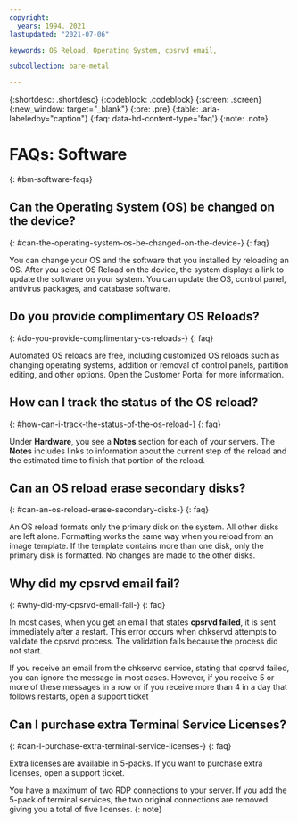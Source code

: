 ```yaml
---
copyright:
  years: 1994, 2021
lastupdated: "2021-07-06"

keywords: OS Reload, Operating System, cpsrvd email,

subcollection: bare-metal

---
```


{:shortdesc: .shortdesc}
{:codeblock: .codeblock}
{:screen: .screen}
{:new_window: target="_blank"}
{:pre: .pre}
{:table: .aria-labeledby="caption"}
{:faq: data-hd-content-type='faq'}
{:note: .note}

# FAQs: Software
{: #bm-software-faqs}

## Can the Operating System (OS) be changed on the device?
{: #can-the-operating-system-os-be-changed-on-the-device-}
{: faq}

You can change your OS and the software that you installed by reloading an OS. After you select OS Reload on the device, the system displays a link to update the software on your system. You can update the OS, control panel, antivirus packages, and database software.

## Do you provide complimentary OS Reloads?
{: #do-you-provide-complimentary-os-reloads-}
{: faq}

Automated OS reloads are free, including customized OS reloads such as changing operating systems, addition or removal of control panels, partition editing, and other options. Open the Customer Portal for more information.

## How can I track the status of the OS reload?
{: #how-can-i-track-the-status-of-the-os-reload-}
{: faq}

Under **Hardware**, you see a **Notes** section for each of your servers. The **Notes** includes links to information about the current step of the reload and the estimated time to finish that portion of the reload.

## Can an OS reload erase secondary disks?
{: #can-an-os-reload-erase-secondary-disks-}
{: faq}

An OS reload formats only the primary disk on the system. All other disks are left alone. Formatting works the same way when you reload from an image template. If the template contains more than one disk, only the primary disk is formatted. No changes are made to the other disks.

## Why did my cpsrvd email fail?
{: #why-did-my-cpsrvd-email-fail-}
{: faq}

In most cases, when you get an email that states **cpsrvd failed**, it is sent immediately after a restart. This error occurs when chkservd attempts to validate the cpsrvd process. The validation fails because the process did not start.

If you receive an email from the chkservd service, stating that cpsrvd failed, you can ignore the message in most cases. However, if you receive 5 or more of these messages in a row or if you receive more than 4 in a day that follows restarts, open a support ticket

## Can I purchase extra Terminal Service Licenses?
{: #can-I-purchase-extra-terminal-service-licenses-}
{: faq}

Extra licenses are available in 5-packs. If you want to purchase extra licenses, open a support ticket.

You have a maximum of two RDP connections to your server. If you add the 5-pack of terminal services, the two original connections are removed giving you a total of five licenses.
{: note}
